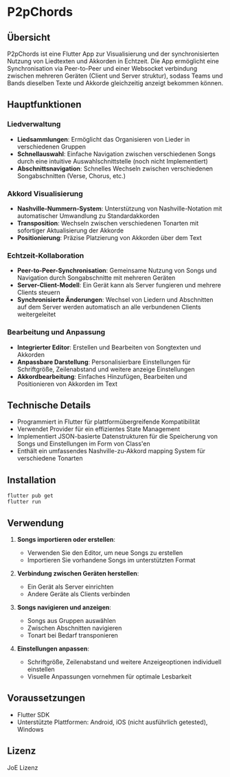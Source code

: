 # P2pChords

## Übersicht
P2pChords ist eine Flutter App zur Visualisierung und der synchronisierten Nutzung von Liedtexten und Akkorden in Echtzeit. Die App ermöglicht eine Synchronisation via Peer-to-Peer und einer Websocket verbindung zwischen mehreren Geräten (Client und Server struktur), sodass Teams und Bands dieselben Texte und Akkorde gleichzeitig anzeigt bekommen können.

## Hauptfunktionen

### Liedverwaltung
- **Liedsammlungen**: Ermöglicht das Organisieren von Lieder in verschiedenen Gruppen
- **Schnellauswahl**: Einfache Navigation zwischen verschiedenen Songs durch eine intuitive Auswahlschnittstelle (noch nicht Implementiert)
- **Abschnittsnavigation**: Schnelles Wechseln zwischen verschiedenen Songabschnitten (Verse, Chorus, etc.)

### Akkord Visualisierung
- **Nashville-Nummern-System**: Unterstützung von Nashville-Notation mit automatischer Umwandlung zu Standardakkorden
- **Transposition**: Wechseln zwischen verschiedenen Tonarten mit sofortiger Aktualisierung der Akkorde
- **Positionierung**: Präzise Platzierung von Akkorden über dem Text

### Echtzeit-Kollaboration
- **Peer-to-Peer-Synchronisation**: Gemeinsame Nutzung von Songs und Navigation durch Songabschnitte mit mehreren Geräten
- **Server-Client-Modell**: Ein Gerät kann als Server fungieren und mehrere Clients steuern
- **Synchronisierte Änderungen**: Wechsel von Liedern und Abschnitten auf dem Server werden automatisch an alle verbundenen Clients weitergeleitet

### Bearbeitung und Anpassung
- **Integrierter Editor**: Erstellen und Bearbeiten von Songtexten und Akkorden
- **Anpassbare Darstellung**: Personalisierbare Einstellungen für Schriftgröße, Zeilenabstand und weitere anzeige Einstellungen
- **Akkordbearbeitung**: Einfaches Hinzufügen, Bearbeiten und Positionieren von Akkorden im Text

## Technische Details
- Programmiert in Flutter für plattformübergreifende Kompatibilität
- Verwendet Provider für ein effizientes State Management
- Implementiert JSON-basierte Datenstrukturen für die Speicherung von Songs und Einstellungen im Form von Class'en
- Enthält ein umfassendes Nashville-zu-Akkord mapping System für verschiedene Tonarten

## Installation

```
flutter pub get
flutter run
```

## Verwendung

1. **Songs importieren oder erstellen**:
   - Verwenden Sie den Editor, um neue Songs zu erstellen
   - Importieren Sie vorhandene Songs im unterstützten Format

2. **Verbindung zwischen Geräten herstellen**:
   - Ein Gerät als Server einrichten
   - Andere Geräte als Clients verbinden

3. **Songs navigieren und anzeigen**:
   - Songs aus Gruppen auswählen
   - Zwischen Abschnitten navigieren
   - Tonart bei Bedarf transponieren

4. **Einstellungen anpassen**:
   - Schriftgröße, Zeilenabstand und weitere Anzeigeoptionen individuell einstellen
   - Visuelle Anpassungen vornehmen für optimale Lesbarkeit

## Voraussetzungen
- Flutter SDK
- Unterstützte Plattformen: Android, iOS (nicht ausführlich getested), Windows

## Lizenz
JoE Lizenz